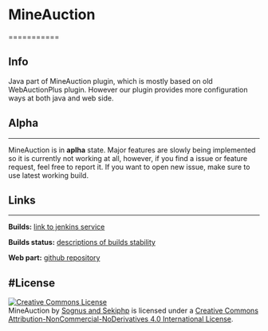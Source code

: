 # MineAuction
===========
## Info
Java part of MineAuction plugin, which is mostly based on old WebAuctionPlus plugin. However our plugin provides more configuration ways at both java and web side.

## Alpha
-------------
MineAuction is in **aplha** state. Major features are slowly being implemented so it is currently not working at all, however, if you find a issue or feature request, feel free to report it. If you want to open new issue, make sure to use latest working build.

## Links
-------------
**Builds:** [link to jenkins service](http://ci.technicraft.cz/job/MineAuction/)


**Builds status:** [descriptions of builds stability](http://grief.cz/mabuildstatus)


**Web part:** [github repository](http://grief.cz/mabuildstatus)

#License
-------------
<a rel="license" href="http://creativecommons.org/licenses/by-nc-nd/4.0/"><img alt="Creative Commons License" style="border-width:0" src="https://i.creativecommons.org/l/by-nc-nd/4.0/88x31.png" /></a><br /><span xmlns:dct="http://purl.org/dc/terms/" property="dct:title">MineAuction</span> by <a xmlns:cc="http://creativecommons.org/ns#" href="http://github.com/Sognus" property="cc:attributionName" rel="cc:attributionURL">Sognus and Sekiphp</a> is licensed under a <a rel="license" href="http://creativecommons.org/licenses/by-nc-nd/4.0/">Creative Commons Attribution-NonCommercial-NoDerivatives 4.0 International License</a>.

